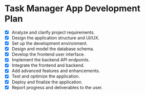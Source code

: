 # Task Manager App Development Plan

- [x] Analyze and clarify project requirements.
- [x] Design the application structure and UI/UX.
- [x] Set up the development environment.
- [x] Design and model the database schema.
- [x] Develop the frontend user interface.
- [x] Implement the backend API endpoints.
- [x] Integrate the frontend and backend.
- [x] Add advanced features and enhancements.
- [x] Test and optimize the application.
- [x] Deploy and finalize the application.
- [x] Report progress and deliverables to the user.
